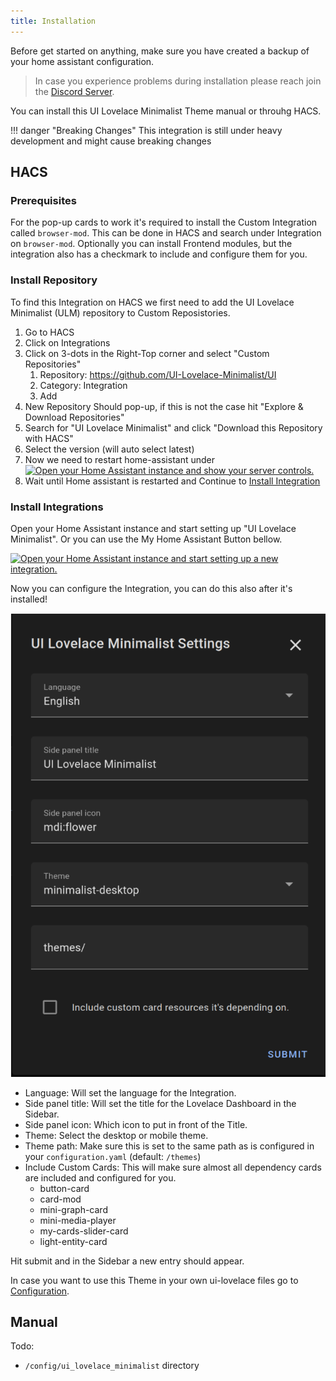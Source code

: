 ```yaml
---
title: Installation
---
```


Before get started on anything, make sure you have created a backup of your home assistant configuration. 

> In case you experience problems during installation please reach join the [Discord Server](https://discord.gg/TPXg9b7GfR).

You can install this UI Lovelace Minimalist Theme manual or throuhg HACS. 

!!! danger "Breaking Changes"
    This integration is still under heavy development and might cause breaking changes

## HACS

### Prerequisites

For the pop-up cards to work it's required to install the Custom Integration called `browser-mod`. This can be done in HACS and search under Integration on `browser-mod`. Optionally you can install Frontend modules, but the integration also has a checkmark to include and configure them for you. 

### Install Repository 

To find this Integration on HACS we first need to add the UI Lovelace Minimalist (ULM) repository to Custom Reposistories. 

1. Go to HACS 
2. Click on Integrations
3. Click on 3-dots in the Right-Top corner and select "Custom Repositories" 
    1. Repository: https://github.com/UI-Lovelace-Minimalist/UI
    2. Category: Integration
    3. Add
4. New Repository Should pop-up, if this is not the case hit "Explore & Download Repositories" 
5. Search for "UI Lovelace Minimalist" and click "Download this Repository with HACS" 
6. Select the version (will auto select latest)
7. Now we need to restart home-assistant under [![Open your Home Assistant instance and show your server controls.](https://my.home-assistant.io/badges/server_controls.svg)](https://my.home-assistant.io/redirect/server_controls/)
8. Wait until Home assistant is restarted and Continue to [Install Integration](#install-integration)

### Install Integrations

Open your Home Assistant instance and start setting up "UI Lovelace Minimalist". Or you can use the My Home Assistant Button bellow. 

[![Open your Home Assistant instance and start setting up a new integration.](https://my.home-assistant.io/badges/config_flow_start.svg)](https://my.home-assistant.io/redirect/config_flow_start/?domain=ui_lovelace_minimalist)

Now you can configure the Integration, you can do this also after it's installed! 

![hacs_integration_config](../../assets/img/setup/hacs_integration_config.png)

- Language: Will set the language for the Integration.
- Side panel title: Will set the title for the Lovelace Dashboard in the Sidebar.
- Side panel icon: Which icon to put in front of the Title. 
- Theme: Select the desktop or mobile theme.
- Theme path: Make sure this is set to the same path as is configured in your `configuration.yaml` (default: `/themes`) 
- Include Custom Cards: This will make sure almost all dependency cards are included and configured for you. 
    - button-card
    - card-mod
    - mini-graph-card
    - mini-media-player
    - my-cards-slider-card
    - light-entity-card

Hit submit and in the Sidebar a new entry should appear. 

In case you want to use this Theme in your own ui-lovelace files go to [Configuration](../configuration).

## Manual

Todo: <Might want to create release package to make this easier as docs is also in here>

- `/config/ui_lovelace_minimalist` directory
